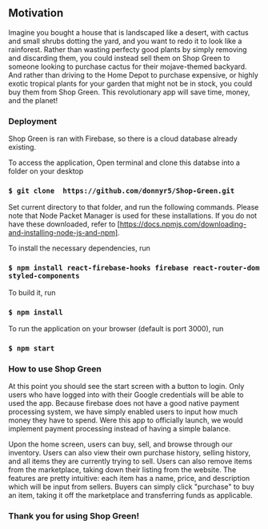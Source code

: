 ## Motivation 

Imagine you bought a house that is landscaped like a desert, with cactus and small shrubs dotting the yard, and you want to redo it to look like a rainforest. Rather than wasting perfecty good plants by simply removing and discarding them, you could instead sell them on Shop Green to someone looking to purchase cactus for their mojave-themed backyard. And rather than driving to the Home Depot to purchase expensive, or highly exotic tropical plants for your garden that might not be in stock, you could buy them from Shop Green. This revolutionary app will save time, money, and the planet!


### Deployment

Shop Green is ran with Firebase, so there is a cloud database already existing. 

To access the application, Open terminal and clone this databse into a folder on your desktop
### `$ git clone  https://github.com/donnyr5/Shop-Green.git`

Set current directory to that folder, and run the following commands. Please note that Node Packet Manager is used for these installations. If you do not have these downloaded, refer to [https://docs.npmjs.com/downloading-and-installing-node-js-and-npm].

To install the necessary dependencies, run
### `$ npm install react-firebase-hooks firebase react-router-dom styled-components`

To build it, run
### `$ npm install`

To run the application on your browser (default is port 3000), run
### `$ npm start`

### How to use Shop Green

At this point you should see the start screen with a button to login. Only users who have logged into with their Google credentials will be able to used the app. Because firebase does not have a good native payment processing system, we have simply enabled users to input how much money they have to spend. Were this app to officially launch, we would implement payment processing instead of having a simple balance. 

Upon the home screen, users can buy, sell, and browse through our inventory. Users can also view their own purchase history, selling history, and all items they are currently trying to sell. Users can also remove items from the marketplace, taking down their listing from the website. The features are pretty intuitive: each item has a name, price, and description which will be input from sellers. Buyers can simply click "purchase" to buy an item, taking it off the marketplace and transferring funds as applicable.

### Thank you for using Shop Green!

